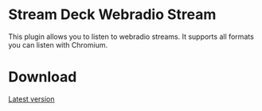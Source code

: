 # Stream Deck Webradio Stream

This plugin allows you to listen to webradio streams. It supports all formats you can listen with Chromium.

# Download

[Latest version](https://github.com/JensSpanier/sd-webradio/releases/latest)
